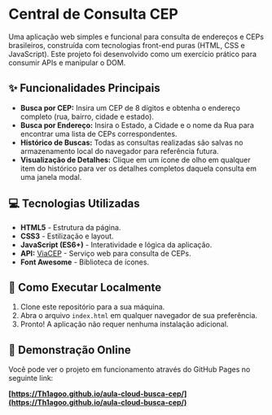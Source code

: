 # Central de Consulta CEP

Uma aplicação web simples e funcional para consulta de endereços e CEPs brasileiros, construída com tecnologias front-end puras (HTML, CSS e JavaScript). Este projeto foi desenvolvido como um exercício prático para consumir APIs e manipular o DOM.

## ✨ Funcionalidades Principais

* **Busca por CEP:** Insira um CEP de 8 dígitos e obtenha o endereço completo (rua, bairro, cidade e estado).
* **Busca por Endereço:** Insira o Estado, a Cidade e o nome da Rua para encontrar uma lista de CEPs correspondentes.
* **Histórico de Buscas:** Todas as consultas realizadas são salvas no armazenamento local do navegador para referência futura.
* **Visualização de Detalhes:** Clique em um ícone de olho em qualquer item do histórico para ver os detalhes completos daquela consulta em uma janela modal.

## 💻 Tecnologias Utilizadas

* **HTML5** - Estrutura da página.
* **CSS3** - Estilização e layout.
* **JavaScript (ES6+)** - Interatividade e lógica da aplicação.
* **API:** [ViaCEP](https://viacep.com.br/) - Serviço web para consulta de CEPs.
* **Font Awesome** - Biblioteca de ícones.

## 🚀 Como Executar Localmente

1.  Clone este repositório para a sua máquina.
2.  Abra o arquivo `index.html` em qualquer navegador de sua preferência.
3.  Pronto! A aplicação não requer nenhuma instalação adicional.

## 🔗 Demonstração Online

Você pode ver o projeto em funcionamento através do GitHub Pages no seguinte link:

**[https://Th1agoo.github.io/aula-cloud-busca-cep/](https://Th1agoo.github.io/aula-cloud-busca-cep/)**
